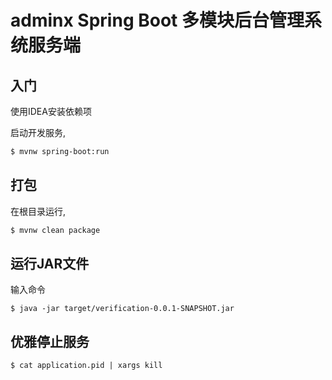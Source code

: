 # adminx Spring Boot 多模块后台管理系统服务端

## 入门

使用IDEA安装依赖项

启动开发服务,

```bash
$ mvnw spring-boot:run
```

## 打包

在根目录运行,

```bash
$ mvnw clean package
```

## 运行JAR文件

输入命令

```
$ java -jar target/verification-0.0.1-SNAPSHOT.jar
```

## 优雅停止服务
```
$ cat application.pid | xargs kill
```